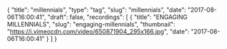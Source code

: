 {
  "title": "millennials",
  "type": "tag",
  "slug": "millennials",
  "date": "2017-08-06T16:00:41",
  "draft": false,
  "recordings": [
    {
      "title": "ENGAGING MILLENNIALS",
      "slug": "engaging-millennials",
      "thumbnail": "https://i.vimeocdn.com/video/650871904_295x166.jpg",
      "date": "2017-08-06T16:00:41"
    }
  ]
}
